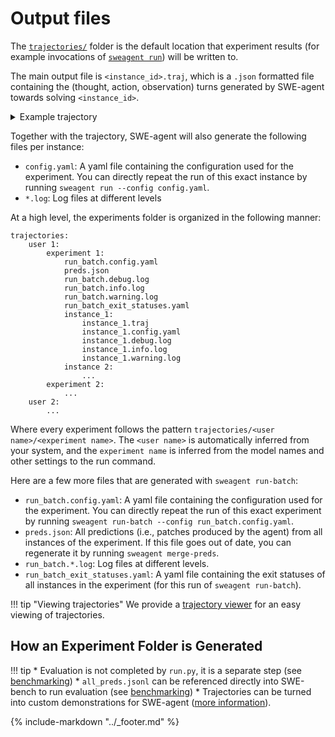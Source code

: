 # Output files

The [`trajectories/`](https://github.com/princeton-nlp/SWE-agent/tree/main/trajectories) folder is the default location that experiment results (for example invocations of [`sweagent run`](cl_tutorial.md)) will be written to.

The main output file is `<instance_id>.traj`, which is a `.json` formatted file containing the (thought, action, observation) turns generated by SWE-agent towards solving `<instance_id>`.

<details>
<summary>Example trajectory</summary>

Note: This trajectory is from SWE-agent v0.7.0. It might look different in newer versions.

```json
--8<-- "trajectories/demonstrations/replay__marshmallow-code__marshmallow-1867__default__t-0.20__p-0.95__c-2.00__install-1___install_from_source/marshmallow-code__marshmallow-1867.traj"
```
</details>

Together with the trajectory, SWE-agent will also generate the following files per instance:

* `config.yaml`: A yaml file containing the configuration used for the experiment. You can directly repeat the run of this
  exact instance by running `sweagent run --config config.yaml`.
* `*.log`: Log files at different levels

At a high level, the experiments folder is organized in the following manner:

```
trajectories:
    user 1:
        experiment 1:
            run_batch.config.yaml
            preds.json
            run_batch.debug.log
            run_batch.info.log
            run_batch.warning.log
            run_batch_exit_statuses.yaml
            instance_1:
                instance_1.traj
                instance_1.config.yaml
                instance_1.debug.log
                instance_1.info.log
                instance_1.warning.log
            instance 2:
                ...
        experiment 2:
            ...
    user 2:
        ...
```

Where every experiment follows the pattern `trajectories/<user name>/<experiment name>`. The `<user name>` is automatically inferred from your system, and the `experiment name` is inferred from the model names and other settings to the run command.


Here are a few more files that are generated with `sweagent run-batch`:

* `run_batch.config.yaml`: A yaml file containing the configuration used for the experiment. You can directly repeat the run of this
  exact experiment by running `sweagent run-batch --config run_batch.config.yaml`.
* `preds.json`: All predictions (i.e., patches produced by the agent) from all instances of the experiment.
  If this file goes out of date, you can regenerate it by running `sweagent merge-preds`.
* `run_batch.*.log`: Log files at different levels.
* `run_batch_exit_statuses.yaml`: A yaml file containing the exit statuses of all instances in the experiment (for this run of `sweagent run-batch`).


!!! tip "Viewing trajectories"
    We provide a [trajectory viewer](inspector.md) for an easy viewing of trajectories.

## How an Experiment Folder is Generated

!!! tip
    * Evaluation is not completed by `run.py`, it is a separate step (see [benchmarking](benchmarking.md))
    * `all_preds.jsonl` can be referenced directly into SWE-bench to run evaluation (see [benchmarking](benchmarking.md))
    * Trajectories can be turned into custom demonstrations for SWE-agent ([more information](../config/demonstrations.md)).

{% include-markdown "../_footer.md" %}
